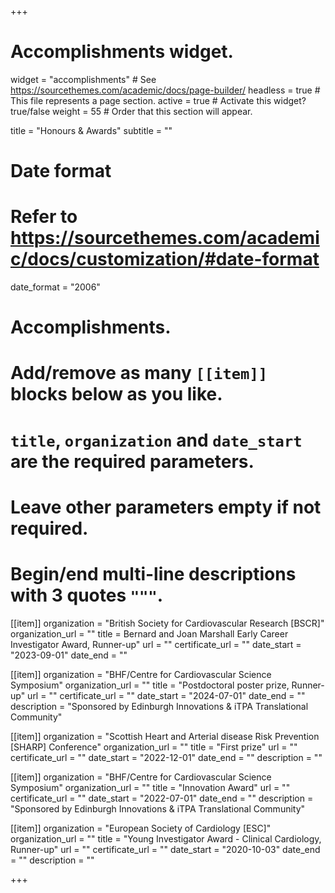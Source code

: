 +++
# Accomplishments widget.
widget = "accomplishments"  # See https://sourcethemes.com/academic/docs/page-builder/
headless = true  # This file represents a page section.
active = true  # Activate this widget? true/false
weight = 55  # Order that this section will appear.

title = "Honours & Awards"
subtitle = ""

# Date format
#   Refer to https://sourcethemes.com/academic/docs/customization/#date-format
date_format = "2006"

# Accomplishments.
#   Add/remove as many `[[item]]` blocks below as you like.
#   `title`, `organization` and `date_start` are the required parameters.
#   Leave other parameters empty if not required.
#   Begin/end multi-line descriptions with 3 quotes `"""`.

[[item]]
  organization = "British Society for Cardiovascular Research [BSCR]"
  organization_url = ""
  title = Bernard and Joan Marshall Early Career Investigator Award, Runner-up"
  url = ""
  certificate_url = ""
  date_start = "2023-09-01"
  date_end = ""

[[item]]
  organization = "BHF/Centre for Cardiovascular Science Symposium"
  organization_url = ""
  title = "Postdoctoral poster prize, Runner-up"
  url = ""
  certificate_url = ""
  date_start = "2024-07-01"
  date_end = ""
  description = "Sponsored by Edinburgh Innovations & iTPA Translational Community"

[[item]]
  organization = "Scottish Heart and Arterial disease Risk Prevention [SHARP] Conference"
  organization_url = ""
  title = "First prize"
  url = ""
  certificate_url = ""
  date_start = "2022-12-01"
  date_end = ""
  description = ""
  
[[item]]
  organization = "BHF/Centre for Cardiovascular Science Symposium"
  organization_url = ""
  title = "Innovation Award"
  url = ""
  certificate_url = ""
  date_start = "2022-07-01"
  date_end = ""
  description = "Sponsored by Edinburgh Innovations & iTPA Translational Community"

[[item]]
  organization = "European Society of Cardiology [ESC]"
  organization_url = ""
  title = "Young Investigator Award - Clinical Cardiology, Runner-up"
  url = ""
  certificate_url = ""
  date_start = "2020-10-03"
  date_end = ""
  description = ""

+++
